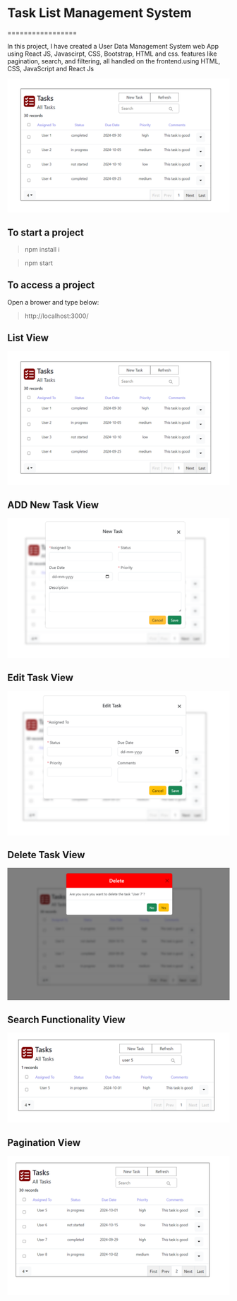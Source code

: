 # Task List Management System

=================

In this project, I have created a User Data Management System web App using React JS, Javascirpt, CSS, Bootstrap, HTML and css.
features like pagination, search, and filtering, all handled on the frontend.using HTML, CSS, JavaScript and React Js

![Task List](https://raw.githubusercontent.com/Nikitadhonnar16/to-do/main/imgs/TaskList.png?raw=true)

## To start a project

> npm install i

> npm start

## To access a project

Open a brower and type below:

> http://localhost:3000/

## List View

![](https://github.com/Nikitadhonnar16/to-do/blob/main/imgs/TaskList.png)

## ADD New Task View

![](https://github.com/Nikitadhonnar16/to-do/blob/main/imgs/NewTask.png)

## Edit Task View

![](https://github.com/Nikitadhonnar16/to-do/blob/main/imgs/EditTask.png)

## Delete Task View

![](https://github.com/Nikitadhonnar16/to-do/blob/main/imgs/DeleteTask.png)

## Search Functionality View

![](https://github.com/Nikitadhonnar16/to-do/blob/main/imgs/Search.png)

## Pagination View

![](https://github.com/Nikitadhonnar16/to-do/blob/main/imgs/Pagination.png)
